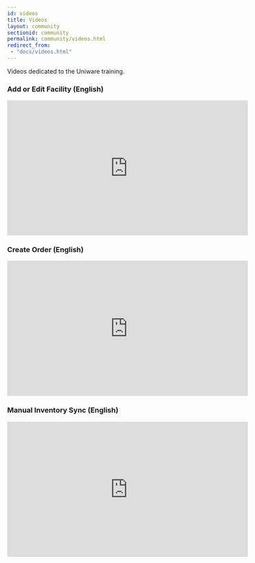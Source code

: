 ```yaml
---
id: videos
title: Videos
layout: community
sectionid: community
permalink: community/videos.html
redirect_from:
 - "docs/videos.html"
---
```


Videos dedicated to the Uniware training.

### Add or Edit Facility (English)

<iframe title="Add or Edit Facility" width="560" height="315" src="https://www.youtube.com/embed/hniAWMIcKN0" frameborder="0"  allowfullscreen></iframe>

### Create Order (English)

<iframe title="Create Order" width="560" height="315" src="https://www.youtube.com/embed/-CVZ1X4JfW8" frameborder="0" allowfullscreen></iframe>

### Manual Inventory Sync (English)

<iframe title="Manual Inventory Sync" width="560" height="315" src="https://www.youtube.com/embed/Zp8hhK1jDoM" frameborder="0" allowfullscreen></iframe>
